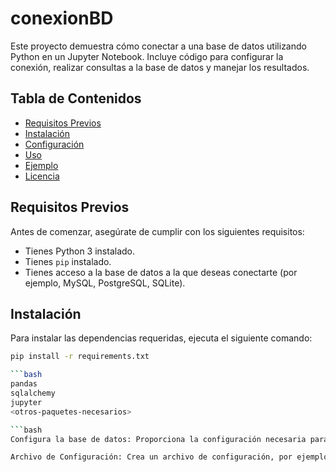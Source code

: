 # conexionBD

Este proyecto demuestra cómo conectar a una base de datos utilizando Python en un Jupyter Notebook. Incluye código para configurar la conexión, realizar consultas a la base de datos y manejar los resultados.

## Tabla de Contenidos
- [Requisitos Previos](#requisitos-previos)
- [Instalación](#instalación)
- [Configuración](#configuración)
- [Uso](#uso)
- [Ejemplo](#ejemplo)
- [Licencia](#licencia)

## Requisitos Previos

Antes de comenzar, asegúrate de cumplir con los siguientes requisitos:
- Tienes Python 3 instalado.
- Tienes `pip` instalado.
- Tienes acceso a la base de datos a la que deseas conectarte (por ejemplo, MySQL, PostgreSQL, SQLite).

## Instalación

Para instalar las dependencias requeridas, ejecuta el siguiente comando:

```bash
pip install -r requirements.txt

```bash
pandas
sqlalchemy
jupyter
<otros-paquetes-necesarios>

```bash
Configura la base de datos: Proporciona la configuración necesaria para conectarse a tu base de datos. Por ejemplo, si utilizas una base de datos MySQL, asegúrate de tener el nombre de la base de datos, usuario, contraseña y host correctos.

Archivo de Configuración: Crea un archivo de configuración, por ejemplo config.py, con el siguiente contenido:
